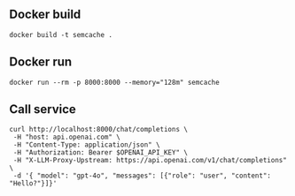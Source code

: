 ## Docker build

`docker build -t semcache .`

## Docker run

`docker run --rm -p 8000:8000 --memory="128m" semcache`

## Call service

```shell
curl http://localhost:8000/chat/completions \
 -H "host: api.openai.com" \
 -H "Content-Type: application/json" \
 -H "Authorization: Bearer $OPENAI_API_KEY" \
 -H "X-LLM-Proxy-Upstream: https://api.openai.com/v1/chat/completions" \
 -d '{ "model": "gpt-4o", "messages": [{"role": "user", "content": "Hello?"}]}'
```
